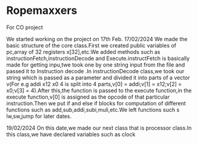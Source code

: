 # Ropemaxxers
For CO project


We started working on the project on 17th Feb.
17/02/2024
We made the basic structure of the core class.First we created public variables of pc,array of 32 registers x[32],etc.We added methods such as instructionFetch,instructionDecode and Execute.instructFetch is basically made for getting inpu,twe took one by one string input from the file and passed it to Instruction decode .In instructionDecode class,we took our string which is passed as a parameter and divided it into parts of a vector v(For e.g addi x12 x0 4 is split into 4 parts,v[0] = addi;v[1] = x12;v[2] = x0;v[3] = 4).After this,the function is passed to the execute function,in the execute function,v[0] is assigned as the opcode of that particular instruction.Then we put if and else if blocks for computation of different functions such as add,sub,addi,subi,muli,etc.We left functions such s lw,sw,jump for later dates.

19/02/2024
On this date,we made our next class that is processor class.In this class,we have declared variables such as clock
